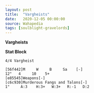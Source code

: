 ```yaml
---
layout: post
title:  "Vargheists"
date:   2020-12-05 00:00:00
source: Wahapedia
tags: [soulblight-gravelords]
---
```


**Vargheists**

**Stat Block**
```
4/4 Vargheist
```

```
[56f442]M     W     B     Sa    [-]
12"   4     10    5+    
[e85545]Weapons[-]
[c6c930]Murderous Fangs and Talons[-]
1"     A:3    H:3+   W:3+   R:-1   D:2   
```
    